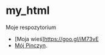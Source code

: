 # my_html
Moje respozytorium

* [Moja wieś]https://goo.gl/iM73vE
* [Mój Pinczyn](https://GABRYSIAB.github.io/my_html/).
